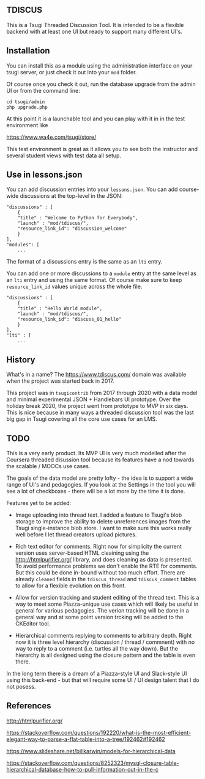 TDISCUS
-------

This is a Tsugi Threaded Discussion Tool.  It is intended to be a
flexible backend with at least one UI but ready to support many
different UI's.

Installation
------------

You can install this as a module using the administration interface
on your tsugi server, or just check it out into your `mod` folder.

Of course once you check it out, run the database upgrade from the admin
UI or from the command line:

    cd tsugi/admin
    php upgrade.php

At this point it is a launchable tool and you can play with it in in the
test environment like

https://www.wa4e.com/tsugi/store/

This test environment is great as it allows you to see both the instructor and
several student views with test data all setup.

Use in lessons.json
-------------------

You can add discussion entries into your `lessons.json`.  You can add
course-wide discussions at the top-level in the JSON:

    "discussions" : [
        {
        "title" : "Welcome to Python for Everybody",
        "launch" : "mod/tdiscus/",
        "resource_link_id": "discussion_welcome"
        }
    ],
    "modules": [
        ...

The format of a discussions entry is the same as an `lti` entry.

You can add one or more discussions to a `module` entry at the same level
as an `lti` entry and using the same format.  Of course make sure to keep
`resource_link_id` values unique across the whole file.

    "discussions" : [
        {
        "title" : "Hello World module",
        "launch" : "mod/tdiscus/",
        "resource_link_id": "discuss_01_hello"
        }
    ],
    "lti" : [
        ...

History
-------

What's in a name?  The https://www.tdiscus.com/ domain was available
when the project was started back in 2017.  

This project was in `tsugicontrib` from 2017 through 2020 with a data
model and minimal experimental JSON + Handlebars UI prototype.  Over
the holiday break 2020, the project went from prototype to MVP in
six days.  This is nice because in many ways a threaded discussion
tool was the last big gap in Tsugi covering all the core use cases
for an LMS.

TODO
----

This is a very early product.  Its MVP UI is very much modelled after
the Coursera threaded disussion tool because its features have a nod
towards the scalable / MOOCs use cases.

The goals of the data model are pretty lofty - the idea is to support
a wide range of UI's and pedagogies.  If you look at the Settings in the
tool you will see a lot of checkboxes - there will be a lot more by the time
it is done.

Features yet to be added:

* Image uploading into thread text.  I added a feature to Tsugi's blob storage to
improve the ability to delete unreferences images from the Tsugi single-instance blob store.
I want to make sure this works really well before I let thread creators upload pictures.

* Rich text editor for comments.  Right now for simplicity the current version uses
server-based HTML cleaining using the http://htmlpurifier.org/ library, and does
cleaning as data is presented.  To avoid performance problems we don't enable the
RTE for comments.  But this could be done in-bound without too much effort.  There
are already `cleaned` fields in the `tdiscus_thread` and `tdiscus_comment` tables
to allow for a flexible evolution on this front.

* Allow for version tracking and student editing of the thread text.  This
is a way to meet some Piazza-unique use cases which will likely be useful
in general for various pedagogies.  The verion tracking will be done in a general
way and at some point version trcking will be added to the CKEditor tool.

* Hierarchical comments replying to comments to arbitrary depth.  Right now
it is three level hierarchy (discussion / thread / commnent) with no
way to reply to a comment (i.e. turtles all the way down).  But the hierarchy
is all designed using the closure pattern and the table is even there.

In the long term there is a dream of a Piazza-style UI and Slack-style UI
using this back-end - but that will require some UI / UI design talent that
I do not posess.

References
----------

http://htmlpurifier.org/

https://stackoverflow.com/questions/192220/what-is-the-most-efficient-elegant-way-to-parse-a-flat-table-into-a-tree/192462#192462

https://www.slideshare.net/billkarwin/models-for-hierarchical-data

https://stackoverflow.com/questions/8252323/mysql-closure-table-hierarchical-database-how-to-pull-information-out-in-the-c



